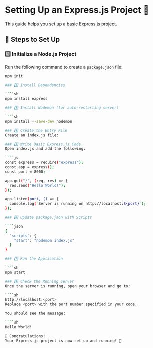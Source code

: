 # Setting Up an Express.js Project 🚀

This guide helps you set up a basic Express.js project.

## 📌 Steps to Set Up

### 1️⃣ Initialize a Node.js Project

Run the following command to create a `package.json` file:

`````sh
npm init

### 2️⃣ Install Dependencies

````sh
npm install express

### 3️⃣ Install Nodemon (for auto-restarting server)

````sh
npm install --save-dev nodemon

### 4️⃣ Create the Entry File
Create an index.js file:

### 5️⃣ Write Basic Express.js Code
Open index.js and add the following:

````js
const express = require("express");
const app = express();
const port = 8000;

app.get("/", (req, res) => {
  res.send("Hello World!");
});

app.listen(port, () => {
  console.log(`Server is running on http://localhost:${port}`);
});

### 6️⃣ Update package.json with Scripts

````json
{
  "scripts": {
    "start": "nodemon index.js"
  }
}

### 7️⃣ Run the Application

````sh
npm start

### 8️⃣ Check the Running Server
Once the server is running, open your browser and go to:

````sh
http://localhost:<port>
Replace <port> with the port number specified in your code.

You should see the message:

````sh
Hello World!

🎉 Congratulations!
Your Express.js project is now set up and running! 🚀
`````
